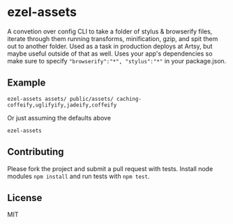 # ezel-assets

A convetion over config CLI to take a folder of stylus & browserify files, iterate through them running transforms, minification, gzip, and spit them out to another folder. Used as a task in production deploys at Artsy, but maybe useful outside of that as well. Uses your app's dependencies so make sure to specify `"browserify":"*", "stylus":"*"` in your package.json.

## Example

````
ezel-assets assets/ public/assets/ caching-coffeify,uglifyify,jadeify,coffeify
````

Or just assuming the defaults above

```
ezel-assets
```

## Contributing

Please fork the project and submit a pull request with tests. Install node modules `npm install` and run tests with `npm test`.

## License

MIT